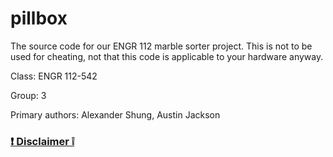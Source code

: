 # pillbox
The source code for our ENGR 112 marble sorter project. This is not to be used for cheating, not that this code is applicable to your hardware anyway.

Class: ENGR 112-542

Group: 3

Primary authors: Alexander Shung, Austin Jackson

### [ ❗️ Disclaimer ❕](http://student-rules.tamu.edu/aggiecode)
